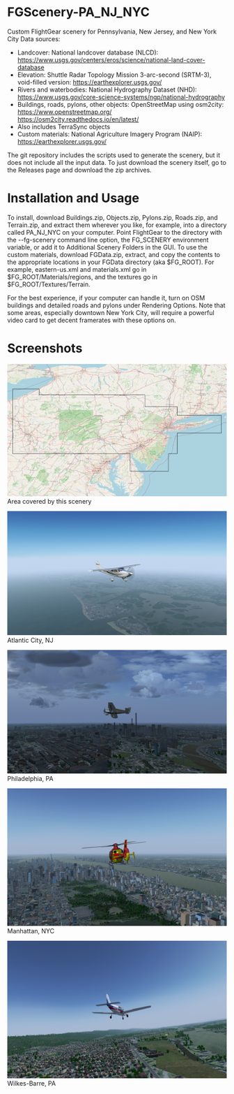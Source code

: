 # FGScenery-PA_NJ_NYC

Custom FlightGear scenery for Pennsylvania, New Jersey, and New York City
Data sources:
* Landcover: National landcover database (NLCD):
  https://www.usgs.gov/centers/eros/science/national-land-cover-database
* Elevation: Shuttle Radar Topology Mission 3-arc-second (SRTM-3), void-filled version:
  https://earthexplorer.usgs.gov/
* Rivers and waterbodies: National Hydrography Dataset (NHD):
  https://www.usgs.gov/core-science-systems/ngp/national-hydrography
* Buildings, roads, pylons, other objects: OpenStreetMap using osm2city:
  https://www.openstreetmap.org/
  https://osm2city.readthedocs.io/en/latest/
* Also includes TerraSync objects
* Custom materials: National Agriculture Imagery Program (NAIP):
  https://earthexplorer.usgs.gov/

The git repository includes the scripts used to generate the scenery, but it does not include all the input data. To just download the scenery itself, go to the Releases page and download the zip archives.

Installation and Usage
================================================================================
To install, download Buildings.zip, Objects.zip, Pylons.zip, Roads.zip, and Terrain.zip, and extract them wherever you like, for example, into a directory called PA_NJ_NYC on your computer. Point FlightGear to the directory with the --fg-scenery command line option, the FG_SCENERY environment variable, or add it to Additional Scenery Folders in the GUI. To use the custom materials, download FGData.zip, extract, and copy the contents to the appropriate locations in your FGData directory (aka $FG_ROOT). For example, eastern-us.xml and materials.xml go in $FG_ROOT/Materials/regions, and the textures go in $FG_ROOT/Textures/Terrain.

For the best experience, if your computer can handle it, turn on OSM buildings and detailed roads and pylons under Rendering Options. Note that some areas, especially downtown New York City, will require a powerful video card to get decent framerates with these options on.

Screenshots
================================================================================

![alt tag](https://raw.githubusercontent.com/montagdude/FGScenery-PA_NJ_NYC/master/area_covered.png)
Area covered by this scenery

![alt tag](https://raw.githubusercontent.com/montagdude/FGScenery-PA_NJ_NYC/master/screenshots/c182s-atlantic-city.png)
Atlantic City, NJ

![alt tag](https://raw.githubusercontent.com/montagdude/FGScenery-PA_NJ_NYC/master/screenshots/dr400-philadelphia.png)
Philadelphia, PA

![alt tag](https://raw.githubusercontent.com/montagdude/FGScenery-PA_NJ_NYC/master/screenshots/ec135-manhattan.png)
Manhattan, NYC

![alt tag](https://raw.githubusercontent.com/montagdude/FGScenery-PA_NJ_NYC/master/screenshots/pa28-wilkes-barre.png)
Wilkes-Barre, PA
